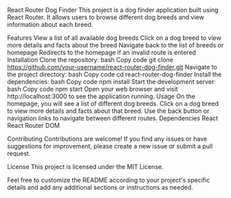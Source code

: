 React Router Dog Finder
This project is a dog finder application built using React Router. It allows users to browse different dog breeds and view information about each breed.

Features
View a list of all available dog breeds
Click on a dog breed to view more details and facts about the breed
Navigate back to the list of breeds or homepage
Redirects to the homepage if an invalid route is entered
Installation
Clone the repository:
bash
Copy code
git clone https://github.com/your-username/react-router-dog-finder.git
Navigate to the project directory:
bash
Copy code
cd react-router-dog-finder
Install the dependencies:
bash
Copy code
npm install
Start the development server:
bash
Copy code
npm start
Open your web browser and visit http://localhost:3000 to see the application running.
Usage
On the homepage, you will see a list of different dog breeds.
Click on a dog breed to view more details and facts about that breed.
Use the back button or navigation links to navigate between different routes.
Dependencies
React
React Router DOM

Contributing
Contributions are welcome! If you find any issues or have suggestions for improvement, please create a new issue or submit a pull request.

License
This project is licensed under the MIT License.

Feel free to customize the README according to your project's specific details and add any additional sections or instructions as needed.
